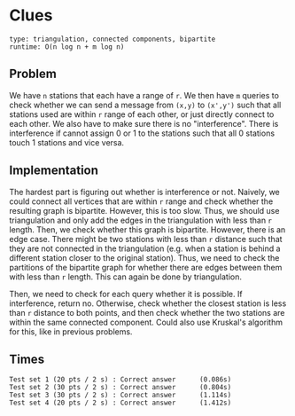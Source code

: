 # Clues

```
type: triangulation, connected components, bipartite
runtime: O(n log n + m log n)
```

## Problem

We have `n` stations that each have a range of `r`. We then have `m` queries to
check whether we can send a message from `(x,y)` to `(x',y')` such that all
stations used are within `r` range of each other, or just directly connect to
each other. We also have to make sure there is no "interference". There is
interference if cannot assign 0 or 1 to the stations such that all 0 stations
touch 1 stations and vice versa.

## Implementation

The hardest part is figuring out whether is interference or not. Naively, we
could connect all vertices that are within `r` range and check whether the
resulting graph is bipartite. However, this is too slow. Thus, we should use
triangulation and only add the edges in the triangulation with less than `r`
length. Then, we check whether this graph is bipartite. However, there is an
edge case. There might be two stations with less than `r` distance such that
they are not connected in the triangulation (e.g. when a station is behind a
different station closer to the original station). Thus, we need to check the
partitions of the bipartite graph for whether there are edges between them with
less than `r` length. This can again be done by triangulation.

Then, we need to check for each query whether it is possible. If interference,
return no. Otherwise, check whether the closest station is less than `r`
distance to both points, and then check whether the two stations are within the
same connected component. Could also use Kruskal's algorithm for this, like in
previous problems.

## Times

```
Test set 1 (20 pts / 2 s) : Correct answer      (0.086s)
Test set 2 (30 pts / 2 s) : Correct answer      (0.804s)
Test set 3 (30 pts / 2 s) : Correct answer      (1.114s)
Test set 4 (20 pts / 2 s) : Correct answer      (1.412s)
```
